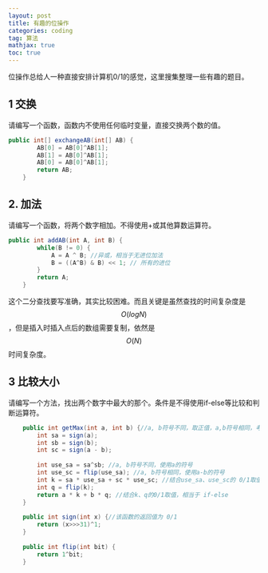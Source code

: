 ```yaml
---
layout: post
title: 有趣的位操作
categories: coding
tag: 算法
mathjax: true
toc: true
---
```


位操作总给人一种直接安排计算机0/1的感觉，这里搜集整理一些有趣的题目。<!-- more -->

## 1 交换

请编写一个函数，函数内不使用任何临时变量，直接交换两个数的值。

```java
public int[] exchangeAB(int[] AB) {
        AB[0] = AB[0]^AB[1];
        AB[1] = AB[0]^AB[1];
        AB[0] = AB[0]^AB[1];
        return AB;
    }
```

## 2. 加法

请编写一个函数，将两个数字相加。不得使用+或其他算数运算符。

```java
public int addAB(int A, int B) {
        while(B != 0) {
            A = A ^ B; //异或，相当于无进位加法
            B = ((A^B) & B) << 1; // 所有的进位
        }
        return A;
    }
```

这个二分查找要写准确，其实比较困难。而且关键是虽然查找的时间复杂度是$$O(logN)$$，但是插入时插入点后的数组需要复制，依然是$$O(N)$$时间复杂度。

## 3  比较大小

请编写一个方法，找出两个数字中最大的那个。条件是不得使用if-else等比较和判断运算符。

```java
    public int getMax(int a, int b) {//a, b符号不同，取正值，a,b符号相同，考察a-b符号
        int sa = sign(a);
        int sb = sign(b);
        int sc = sign(a - b);
        
        int use_sa = sa^sb; //a, b符号不同，使用a的符号
        int use_sc = flip(use_sa); //a, b符号相同，使用a-b的符号
        int k = sa * use_sa + sc * use_sc; //结合use_sa、use_sc的 0/1取值，相当于 if-else 
        int q = flip(k);
        return a * k + b * q; //结合k、q的0/1取值，相当于 if-else 
    }
    
    public int sign(int x) {//该函数的返回值为 0/1 
        return (x>>>31)^1;
    }
    
    public int flip(int bit) {
        return 1^bit;
    }
```

